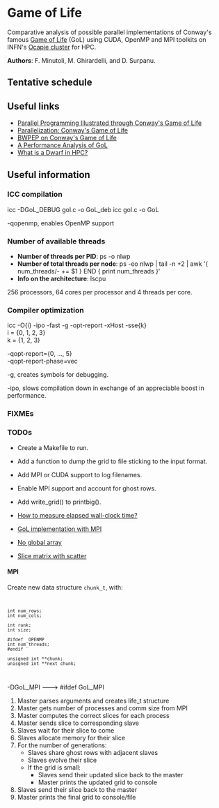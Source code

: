 # Game of Life

Comparative analysis of possible parallel implementations of Conway's famous [Game of Life](https://en.wikipedia.org/wiki/Conway%27s_Game_of_Life) (GoL) using CUDA, OpenMP and MPI toolkits on INFN's [Ocapie cluster](https://web.ge.infn.it/calcolo/joomla/2-uncategorised/106-farm-hpc-ocapie) for HPC.

**Authors**: F. Minutoli, M. Ghirardelli, and D. Surpanu.

## Tentative schedule

## Useful links

- [Parallel Programming Illustrated through Conway's Game of Life](https://tcpp.cs.gsu.edu/curriculum/?q=system/files/ch10.pdf)
- [Parallelization: Conway's Game of Life](http://www.shodor.org/media/content/petascale/materials/UPModules/GameOfLife/Life_Module_Document_pdf.pdf)
- [BWPEP on Conway's Game of Life](http://shodor.org/petascale/materials/UPModules/exercises/Game_of_Life/)
- [A Performance Analysis of GoL](https://arxiv.org/pdf/1209.4408.pdf)
- [What is a Dwarf in HPC?](https://www5.in.tum.de/lehre/vorlesungen/hpc/WS15/structured.pdf)

<!-- TODO: Specify the input file format -->

## Useful information

### ICC compilation

icc -DGoL_DEBUG gol.c -o GoL_deb
icc gol.c -o GoL

-qopenmp, enables OpenMP support

### Number of available threads

- **Number of threads per PID**: ps -o nlwp <pid>
- **Number of total threads per node**: ps -eo nlwp | tail -n +2 | awk '{ num_threads/- += $1 } END { print num_threads }'
- **Info on the architecture**: lscpu

256 processors, 64 cores per processor and 4 threads per core.

### Compiler optimization

icc -O{i} -ipo -fast -g -opt-report -xHost -sse{k}  
i = {0, 1, 2, 3}  
k = {1, 2, 3}

-qopt-report={0, ..., 5}  
-qopt-report-phase=vec

-g, creates symbols for debugging.

-ipo, slows compilation down in exchange of an appreciable boost in performance.

### FIXMEs

### TODOs

- Create a Makefile to run.

- Add a function to dump the grid to file sticking to the input format.
- Add MPI or CUDA support to log filenames.
  
- Enable MPI support and account for ghost rows.

- Add write_grid() to printbig().

- [How to measure elapsed wall-clock time?](https://stackoverflow.com/questions/12392278/measure-time-in-linux-time-vs-clock-vs-getrusage-vs-clock-gettime-vs-gettimeof)

- [GoL implementation with MPI](https://github.com/freetonik/MPI-life)

- [No global array](https://stackoverflow.com/questions/9269399/sending-blocks-of-2d-array-in-c-using-mpi)

- [Slice matrix with scatter](https://stackoverflow.com/questions/33507024/mpi-scatter-and-gather-for-2d-matrix-in-mpi-using-c)
#### MPI

Create new data structure <code>chunk_t</code>, with:  
<code>

    int num_rows;
    int num_cols;

    int rank;
    int size;

    #ifdef _OPENMP
    int num_threads;
    #endif

    unsigned int **chunk;
    unisgned int **next_chunk;
    
</code>  

-DGoL_MPI ---> #ifdef GoL_MPI  

1. Master parses arguments and creates life_t structure
2. Master gets number of processes and comm size from MPI
3. Master computes the correct slices for each process
4. Master sends slice to corresponding slave
5. Slaves wait for their slice to come
6. Slaves allocate memory for their slice
7. For the number of generations:
    - Slaves share ghost rows with adjacent slaves
    - Slaves evolve their slice
    - If the grid is small:
        - Slaves send their updated slice back to the master
        - Master prints the updated grid to console
8. Slaves send their slice back to the master
9. Master prints the final grid to console/file
